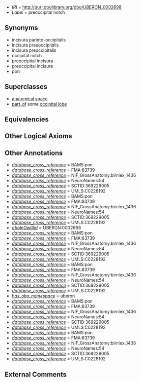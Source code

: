  * *IRI* = http://purl.obolibrary.org/obo/UBERON_0002698
 * *Label* = preoccipital notch

## Synonyms

 * incisura parieto-occipitalis
 * incisura praeoccipitalis
 * incisura preoccipitalis
 * occipital notch
 * preoccipital incisura
 * preoccipital incisure
 * pon

## Superclasses

 * [anatomical space](../../UBERON/64/UBERON_0000464.md)
 * [part_of](../../BFO/50/BFO_0000050.md) some [occipital lobe](../../UBERON/21/UBERON_0002021.md)

## Equivalencies


## Other Logical Axioms


## Other Annotations

 * *[database_cross_reference](../../ef/oboInOwl#hasDbXref.md)* = BAMS:pon
 * *[database_cross_reference](../../ef/oboInOwl#hasDbXref.md)* = FMA:83739
 * *[database_cross_reference](../../ef/oboInOwl#hasDbXref.md)* = NIF_GrossAnatomy:birnlex_1436
 * *[database_cross_reference](../../ef/oboInOwl#hasDbXref.md)* = NeuroNames:54
 * *[database_cross_reference](../../ef/oboInOwl#hasDbXref.md)* = SCTID:369229005
 * *[database_cross_reference](../../ef/oboInOwl#hasDbXref.md)* = UMLS:C0228192
 * *[database_cross_reference](../../ef/oboInOwl#hasDbXref.md)* = BAMS:pon
 * *[database_cross_reference](../../ef/oboInOwl#hasDbXref.md)* = FMA:83739
 * *[database_cross_reference](../../ef/oboInOwl#hasDbXref.md)* = NIF_GrossAnatomy:birnlex_1436
 * *[database_cross_reference](../../ef/oboInOwl#hasDbXref.md)* = NeuroNames:54
 * *[database_cross_reference](../../ef/oboInOwl#hasDbXref.md)* = SCTID:369229005
 * *[database_cross_reference](../../ef/oboInOwl#hasDbXref.md)* = UMLS:C0228192
 * *[oboInOwl#id](../../id/oboInOwl#id.md)* = UBERON:0002698
 * *[database_cross_reference](../../ef/oboInOwl#hasDbXref.md)* = BAMS:pon
 * *[database_cross_reference](../../ef/oboInOwl#hasDbXref.md)* = FMA:83739
 * *[database_cross_reference](../../ef/oboInOwl#hasDbXref.md)* = NIF_GrossAnatomy:birnlex_1436
 * *[database_cross_reference](../../ef/oboInOwl#hasDbXref.md)* = NeuroNames:54
 * *[database_cross_reference](../../ef/oboInOwl#hasDbXref.md)* = SCTID:369229005
 * *[database_cross_reference](../../ef/oboInOwl#hasDbXref.md)* = UMLS:C0228192
 * *[database_cross_reference](../../ef/oboInOwl#hasDbXref.md)* = BAMS:pon
 * *[database_cross_reference](../../ef/oboInOwl#hasDbXref.md)* = FMA:83739
 * *[database_cross_reference](../../ef/oboInOwl#hasDbXref.md)* = NIF_GrossAnatomy:birnlex_1436
 * *[database_cross_reference](../../ef/oboInOwl#hasDbXref.md)* = NeuroNames:54
 * *[database_cross_reference](../../ef/oboInOwl#hasDbXref.md)* = SCTID:369229005
 * *[database_cross_reference](../../ef/oboInOwl#hasDbXref.md)* = UMLS:C0228192
 * *[has_obo_namespace](../../ce/oboInOwl#hasOBONamespace.md)* = uberon
 * *[database_cross_reference](../../ef/oboInOwl#hasDbXref.md)* = BAMS:pon
 * *[database_cross_reference](../../ef/oboInOwl#hasDbXref.md)* = FMA:83739
 * *[database_cross_reference](../../ef/oboInOwl#hasDbXref.md)* = NIF_GrossAnatomy:birnlex_1436
 * *[database_cross_reference](../../ef/oboInOwl#hasDbXref.md)* = NeuroNames:54
 * *[database_cross_reference](../../ef/oboInOwl#hasDbXref.md)* = SCTID:369229005
 * *[database_cross_reference](../../ef/oboInOwl#hasDbXref.md)* = UMLS:C0228192
 * *[database_cross_reference](../../ef/oboInOwl#hasDbXref.md)* = BAMS:pon
 * *[database_cross_reference](../../ef/oboInOwl#hasDbXref.md)* = FMA:83739
 * *[database_cross_reference](../../ef/oboInOwl#hasDbXref.md)* = NIF_GrossAnatomy:birnlex_1436
 * *[database_cross_reference](../../ef/oboInOwl#hasDbXref.md)* = NeuroNames:54
 * *[database_cross_reference](../../ef/oboInOwl#hasDbXref.md)* = SCTID:369229005
 * *[database_cross_reference](../../ef/oboInOwl#hasDbXref.md)* = UMLS:C0228192

## External Comments


